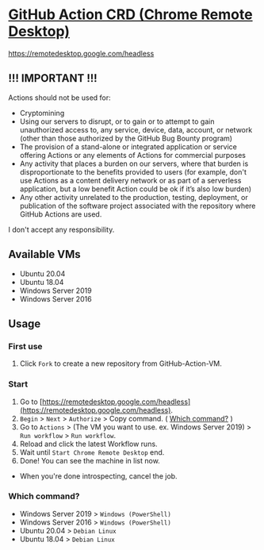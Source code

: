 # [GitHub Action CRD (Chrome Remote Desktop)](https://github.com/r3xzt/GitHub-Action-CRD)

https://remotedesktop.google.com/headless

## **!!! IMPORTANT !!!**
Actions should not be used for:
* Cryptomining
* Using our servers to disrupt, or to gain or to attempt to gain unauthorized access to, any service, device, data, account, or network (other than those authorized by the GitHub Bug Bounty program)
* The provision of a stand-alone or integrated application or service offering Actions or any elements of Actions for commercial purposes
* Any activity that places a burden on our servers, where that burden is disproportionate to the benefits provided to users (for example, don't use Actions as a content delivery network or as part of a serverless application, but a low benefit Action could be ok if it’s also low burden)
* Any other activity unrelated to the production, testing, deployment, or publication of the software project associated with the repository where GitHub Actions are used.

I don't accept any responsibility.

## Available VMs
* Ubuntu 20.04
* Ubuntu 18.04
* Windows Server 2019
* Windows Server 2016

## Usage
### First use
1. Click `Fork` to create a new repository from GitHub-Action-VM.

### Start
1. Go to [https://remotedesktop.google.com/headless](https://remotedesktop.google.com/headless).
2. `Begin` > `Next` > `Authorize` > Copy command. ( [Which command?](#which-command) )
3. Go to `Actions` > (The VM you want to use. ex. Windows Server 2019) > `Run workflow` > `Run workflow`.
4. Reload and click the latest Workflow runs.
5. Wait until `Start Chrome Remote Desktop` end.
6. Done! You can see the machine in list now.
* When you're done introspecting, cancel the job.

### Which command?
* Windows Server 2019 > `Windows (PowerShell)`
* Windows Server 2016 > `Windows (PowerShell)`
* Ubuntu 20.04 > `Debian Linux`
* Ubuntu 18.04 > `Debian Linux`
